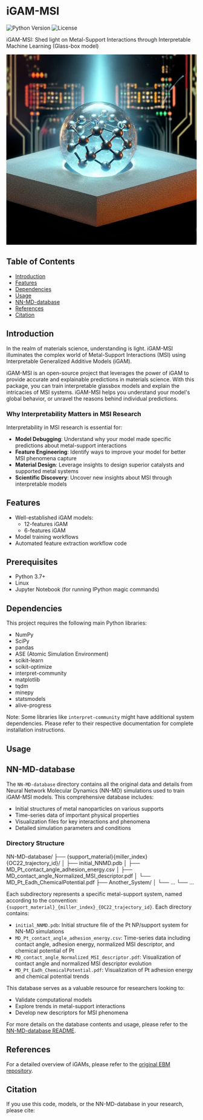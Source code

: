 # iGAM-MSI

![Python Version](https://img.shields.io/badge/python-3.7%2B-blue)
![License](https://img.shields.io/badge/license-MIT-green)

iGAM-MSI: Shed light on Metal-Support Interactions through Interpretable Machine Learning (Glass-box model)

<img src="./images/Overview_MSI.webp" width="600" alt="iGAM-MSI Overview">

## Table of Contents
- [Introduction](#introduction)
- [Features](#features)
- [Dependencies](#dependencies)
- [Usage](#usage)
- [NN-MD-database](#nn-md-database)
- [References](#references)
- [Citation](#citation)

## Introduction

In the realm of materials science, understanding is light. iGAM-MSI illuminates the complex world of Metal-Support Interactions (MSI) using Interpretable Generalized Additive Models (iGAM).

iGAM-MSI is an open-source project that leverages the power of iGAM to provide accurate and explainable predictions in materials science. With this package, you can train interpretable glassbox models and explain the intricacies of MSI systems. iGAM-MSI helps you understand your model's global behavior, or unravel the reasons behind individual predictions.

### Why Interpretability Matters in MSI Research

Interpretability in MSI research is essential for:

- **Model Debugging**: Understand why your model made specific predictions about metal-support interactions
- **Feature Engineering**: Identify ways to improve your model for better MSI phenomena capture
- **Material Design**: Leverage insights to design superior catalysts and supported metal systems
- **Scientific Discovery**: Uncover new insights about MSI through interpretable models

## Features

- Well-established iGAM models:
  - 12-features iGAM
  - 6-features iGAM
- Model training workflows
- Automated feature extraction workflow code


## Prerequisites

- Python 3.7+
- Linux
- Jupyter Notebook (for running IPython magic commands)

## Dependencies

This project requires the following main Python libraries:

- NumPy
- SciPy
- pandas
- ASE (Atomic Simulation Environment)
- scikit-learn
- scikit-optimize
- interpret-community
- matplotlib
- tqdm
- minepy
- statsmodels
- alive-progress

Note: Some libraries like `interpret-community` might have additional system dependencies. Please refer to their respective documentation for complete installation instructions.

## Usage



## NN-MD-database

The `NN-MD-database` directory contains all the original data and details from Neural Network Molecular Dynamics (NN-MD) simulations used to train iGAM-MSI models. This comprehensive database includes:

- Initial structures of metal nanoparticles on various supports
- Time-series data of important physical properties
- Visualization files for key interactions and phenomena
- Detailed simulation parameters and conditions

### Directory Structure

NN-MD-database/
├── {support_material}{miller_index}{OC22_trajectory_id}/
│   ├── initial_NNMD.pdb
│   ├── MD_Pt_contact_angle_adhesion_energy.csv
│   ├── MD_contact_angle_Normalized_MSI_descriptor.pdf
│   └── MD_Pt_Eadh_ChemicalPotential.pdf
├── Another_System/
│   └── ...
└── ...

Each subdirectory represents a specific metal-support system, named according to the convention: `{support_material}_{miller_index}_{OC22_trajectory_id}`. Each directory contains:

- `initial_NNMD.pdb`: Initial structure file of the Pt NP/support system for NN-MD simulations
- `MD_Pt_contact_angle_adhesion_energy.csv`: Time-series data including contact angle, adhesion energy, normalized MSI descriptor, and chemical potential of Pt
- `MD_contact_angle_Normalized_MSI_descriptor.pdf`: Visualization of contact angle and normalized MSI descriptor evolution
- `MD_Pt_Eadh_ChemicalPotential.pdf`: Visualization of Pt adhesion energy and chemical potential trends

This database serves as a valuable resource for researchers looking to:
- Validate computational models
- Explore trends in metal-support interactions
- Develop new descriptors for MSI phenomena

For more details on the database contents and usage, please refer to the [NN-MD-database README](NN-MD-database/README.md).


## References

For a detailed overview of iGAMs, please refer to the [original EBM repository](https://github.com/interpretml/interpret/).

## Citation

If you use this code, models, or the NN-MD-database in your research, please cite:

```bibtex

